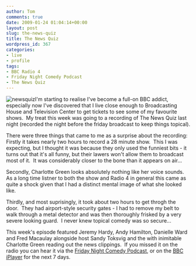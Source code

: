 ```yaml
---
author: Tom
comments: true
date: 2009-01-24 01:04:14+00:00
layout: post
slug: the-news-quiz
title: The News Quiz
wordpress_id: 367
categories:
- live
- profile
tags:
- BBC Radio 4
- Friday Night Comedy Podcast
- The News Quiz
---
```


![newsquiz](http://eatenbymonsters.files.wordpress.com/2009/01/newsquiz.jpg)I'm starting to realise I've become a full-on BBC addict, especially now I've discovered that I live close enough to Broadcasting House and Television Center to get tickets to see some of my favourite shows.  My treat this week was going to a recording of The News Quiz last night (recorded the night before the friday broadcast to keep things topical).

There were three things that came to me as a surprise about the recording: Firstly it takes nearly two hours to record a 28 minute show.  This I was expecting, but I thought it was because they only used the funniest bits - it turns out that it's all funny, but their lawers won't allow them to broadcast most of it.  It was considerably closer to the bone than it appears on air...

Secondly, Charlotte Green looks absolutely nothing like her voice sounds.  As a long time listner to both the show and Radio 4 in general this came as quite a shock given that I had a distinct mental image of what she looked like.

Thirdly, and most suprisingly, it took about two hours to get throgh the door.  They had airport-style security gates - I had to remove my belt to walk through a metal detector and was then thoroughly frisked by a very severe looking guard.  I never knew topical comedy was so secure...

This week's episode featured Jeremy Hardy, Andy Hamilton, Danielle Ward and Fred Macaulay alongside host Sandy Toksvig and the with inimitable Charlotte Green reading out the news clippings.  If you missed it on the radio you can hear it via the [Friday Night Comedy Podcast](http://www.bbc.co.uk/radio/podcasts/fricomedy/), or on the [BBC iPlayer](http://www.bbc.co.uk/iplayer/episode/b00gs3x7/The_News_Quiz_Series_67_Episode_3/) for the next 7 days.
